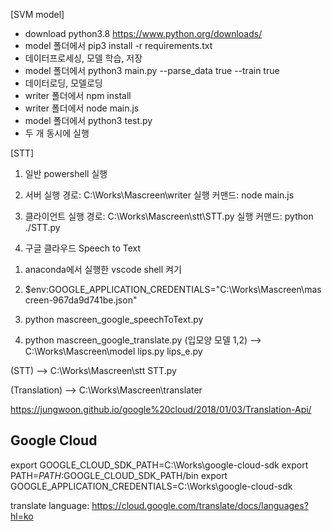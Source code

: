 
[SVM model]
- download python3.8 https://www.python.org/downloads/
- model 폴더에서 pip3 install -r requirements.txt
- 데이터프로세싱, 모델 학습, 저장
- model 폴더에서 python3 main.py --parse_data true --train true
- 데이터로딩, 모델로딩
- writer 폴더에서 npm install
- writer 폴더에서 node main.js
- model 폴더에서 python3 test.py
- 두 개 동시에 실행

[STT]
1. 일반 powershell 실행

2. 서버  실행
경로: C:\Works\Mascreen\writer
실행 커맨드: node main.js

3. 클라이언트 실행
경로: C:\Works\Mascreen\stt\STT.py
실행 커맨드: python ./STT.py

4. 구글 클라우드 Speech to Text
1) anaconda에서 실행한 vscode shell 켜기

2) $env:GOOGLE_APPLICATION_CREDENTIALS="C:\Works\Mascreen\mascreen-967da9d741be.json"

3) python mascreen_google_speechToText.py


4) python mascreen_google_translate.py
(입모양 모델 1,2) --> 
C:\Works\Mascreen\model
lips.py
lips_e.py

(STT) -->
C:\Works\Mascreen\stt
STT.py

(Translation) -->
C:\Works\Mascreen\translater


https://jungwoon.github.io/google%20cloud/2018/01/03/Translation-Api/

## Google Cloud
export GOOGLE_CLOUD_SDK_PATH=C:\Works\google-cloud-sdk
export PATH=$PATH:$GOOGLE_CLOUD_SDK_PATH/bin
export GOOGLE_APPLICATION_CREDENTIALS=C:\Works\google-cloud-sdk

translate language:
https://cloud.google.com/translate/docs/languages?hl=ko